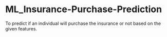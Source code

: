 # ML_Insurance-Purchase-Prediction
To predict if an individual will purchase the insurance or not based on the given features.
